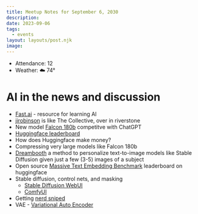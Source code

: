 ```yaml
---
title: Meetup Notes for September 6, 2030
description: 
date: 2023-09-06
tags:
  - events
layout: layouts/post.njk
image: 
---
```


- Attendance: 12
- Weather: ☁️ 74°

# AI in the news and discussion

- [Fast.ai](https://www.fast.ai/) - resource for learning AI
- [jirobinson](https://jirobinson.com/) is like The Collective, over in riverstone
- New model [Falcon 180b](https://huggingface.co/blog/falcon-180b) competitve with ChatGPT
- [Huggingface leaderboard](https://huggingface.co/spaces/HuggingFaceH4/open_llm_leaderboard)
- How does Huggingface make money?
- Compressing very large models like Falcon 180b
- [Dreambooth](https://huggingface.co/docs/diffusers/training/dreambooth) a method to personalize text-to-image models like Stable Diffusion given just a few (3-5) images of a subject
- Open source [Massive Text Embedding Benchmark](https://huggingface.co/spaces/mteb/leaderboard) leaderboard on huggingface
- Stable diffusion, control nets, and masking
  - [Stable Diffusion WebUI](https://github.com/AUTOMATIC1111/stable-diffusion-webui)
  - [ComfyUI](https://github.com/comfyanonymous/ComfyUI)
- Getting [nerd sniped](https://xkcd.com/356/)
- VAE - [Variational Auto Encoder](https://en.wikipedia.org/wiki/Variational_autoencoder)
